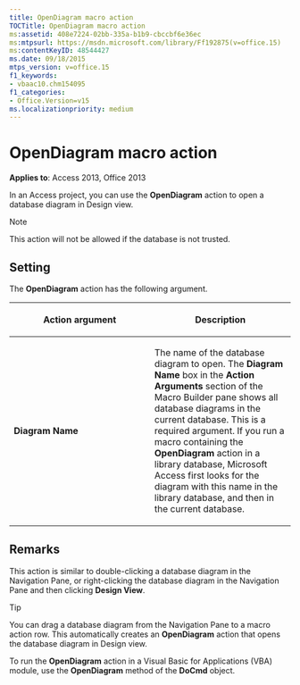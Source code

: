 ```yaml
---
title: OpenDiagram macro action
TOCTitle: OpenDiagram macro action
ms:assetid: 408e7224-02bb-335a-b1b9-cbccbf6e36ec
ms:mtpsurl: https://msdn.microsoft.com/library/Ff192875(v=office.15)
ms:contentKeyID: 48544427
ms.date: 09/18/2015
mtps_version: v=office.15
f1_keywords:
- vbaac10.chm154095
f1_categories:
- Office.Version=v15
ms.localizationpriority: medium
---
```


# OpenDiagram macro action

**Applies to**: Access 2013, Office 2013

In an Access project, you can use the **OpenDiagram** action to open a database diagram in Design view.

> [!NOTE]
> This action will not be allowed if the database is not trusted.

## Setting

The **OpenDiagram** action has the following argument.

<table>
<colgroup>
<col style="width: 50%" />
<col style="width: 50%" />
</colgroup>
<thead>
<tr class="header">
<th><p>Action argument</p></th>
<th><p>Description</p></th>
</tr>
</thead>
<tbody>
<tr class="odd">
<td><p><strong>Diagram Name</strong></p></td>
<td><p>The name of the database diagram to open. The <strong>Diagram Name</strong> box in the <strong>Action Arguments</strong> section of the Macro Builder pane shows all database diagrams in the current database. This is a required argument. If you run a macro containing the <strong>OpenDiagram</strong> action in a library database, Microsoft Access first looks for the diagram with this name in the library database, and then in the current database.</p></td>
</tr>
</tbody>
</table>

## Remarks

This action is similar to double-clicking a database diagram in the Navigation Pane, or right-clicking the database diagram in the Navigation Pane and then clicking **Design View**.

> [!TIP]
> You can drag a database diagram from the Navigation Pane to a macro action row. This automatically creates an **OpenDiagram** action that opens the database diagram in Design view.

To run the **OpenDiagram** action in a Visual Basic for Applications (VBA) module, use the **OpenDiagram** method of the **DoCmd** object.
